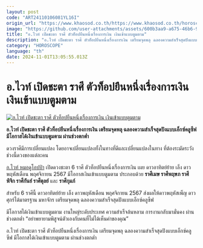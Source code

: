 ```yaml
---
layout: post
code: "ART24110106081YL16I"
origin_url: "https://www.khaosod.co.th/https://www.khaosod.co.th/horoscope/news_9485983"
image: "https://github.com/user-attachments/assets/600b3aa9-a675-46b6-96ac-9c5f17c7e6bf"
title: "อ.ไวท์ เปิดชะตา ราศี ตัวท็อปยืนหนึ่งเรื่องการเงิน เงินเข้าแบบตูมตาม"
description: "อ.ไวท์ เปิดชะตา ราศี ตัวท็อปยืนหนึ่งเรื่องการเงิน เตรียมจุดพลุ ฉลองความสำเร็จสุดปังแบบเอ็กซ์คลูซีฟ มีโอกาสได้เงินเข้าแบบตูมตาม ผ่านช่วงตกต่ำ"
category: "HOROSCOPE"
language: "th"
date: 2024-11-01T13:05:55.013Z
---
```


# อ.ไวท์ เปิดชะตา ราศี ตัวท็อปยืนหนึ่งเรื่องการเงิน เงินเข้าแบบตูมตาม

[![อ.ไวท์ เปิดชะตา ราศี ตัวท็อปยืนหนึ่งเรื่องการเงิน เงินเข้าแบบตูมตาม](https://www.khaosod.co.th/wpapp/uploads/2024/11/Horoscope.jpg "อ.ไวท์ เปิดชะตา ราศี ตัวท็อปยืนหนึ่งเรื่องการเงิน เงินเข้าแบบตูมตาม")](https://www.khaosod.co.th/wpapp/uploads/2024/11/Horoscope.jpg)

**อ.ไวท์ เปิดชะตา ราศี ตัวท็อปยืนหนึ่งเรื่องการเงิน เตรียมจุดพลุ ฉลองความสำเร็จสุดปังแบบเอ็กซ์คลูซีฟ มีโอกาสได้เงินเข้าแบบตูมตาม ผ่านช่วงตกต่ำ**

ดวงราศีมีการเปลี่ยนแปลง โดยอาจเปลี่ยนแปลงทั้งในทางที่ดีและเปลี่ยนแปลงในทาง ที่ต้องระมัดระวังช่วงนี้ดวงของแต่ละคน

[อ.ไวท์ หมอดูโอปป้า](https://www.facebook.com/photo?fbid=963901118464255&set=a.204741691046872&locale=th_TH) เปิดดวงชะตา 6 ราศี ตัวท็อปยืนหนึ่งเรื่องการเงิน เผย ดาวอาทิตย์ย้าย เล็ง ดาวพฤหัสเดือน พฤศจิกายน 2567 มีโอกาสเงินเข้าแบบตูมตาม ประกอบด้วย **ราศีเมษ ราศีพฤษภ ราศีพิจิก ราศีกันย์ ราศีตุลย์** และ **ราศีกุมภ์**

สำหรับ 6 ราศีนี้ ดาวอาทิตย์ย้าย เล็ง ดาวพฤหัสเดือน พฤศจิกายน 2567 ส่งผลให้ดาวพฤหัสเพ็ญ ดาวศุกร์ได้มาตรฐาน มหาจักร เตรียมจุดพลุ ฉลองความสำเร็จสุดปังแบบเอ็กซ์คลูซีฟ

มีโอกาสได้เงินเข้าแบบตูมตาม งานใหญ่ระดับประเทศ ความสำเร็จล้นหลาม การงานกลับมามั่นคง ผ่านช่วงตกต่ำ “อย่าพยายามพิสูจน์ตัวเองกับคนที่ไม่ได้เห็นค่าของคุณ”

อ.ไวท์ เปิดชะตา ราศี ตัวท็อปยืนหนึ่งเรื่องการเงิน เตรียมจุดพลุ ฉลองความสำเร็จสุดปังแบบเอ็กซ์คลูซีฟ มีโอกาสได้เงินเข้าแบบตูมตาม ผ่านช่วงตกต่ำ